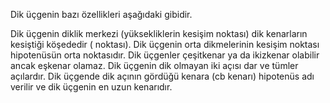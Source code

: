 Dik üçgenin bazı özellikleri aşağıdaki gibidir.

Dik üçgenin diklik merkezi (yüksekliklerin kesişim noktası) dik kenarların kesiştiği köşededir (
 noktası).
Dik üçgenin orta dikmelerinin kesişim noktası hipotenüsün orta noktasıdır.
Dik üçgenler çeşitkenar ya da ikizkenar olabilir ancak eşkenar olamaz.
Dik üçgenin dik olmayan iki açısı dar ve tümler açılardır.
Dik üçgende dik açının gördüğü kenara (cb
 kenarı) hipotenüs adı verilir ve dik üçgenin en uzun kenarıdır.
